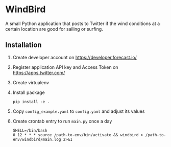 WindBird
========

A small Python application that posts to Twitter if the wind conditions at a certain location
are good for sailing or surfing.

Installation
------------

 1. Create developer account on <https://developer.forecast.io/>
 2. Register application API key and Access Token on <https://apps.twitter.com/>
 3. Create virtualenv
 4. Install package

        pip install -e .

 5. Copy `config_example.yaml` to `config.yaml` and adjust its values
 6. Create crontab entry to run `main.py` once a day

        SHELL=/bin/bash
        0 12 * * * source /path-to-env/bin/activate && windbird > /path-to-env/windbird/main.log 2>&1
